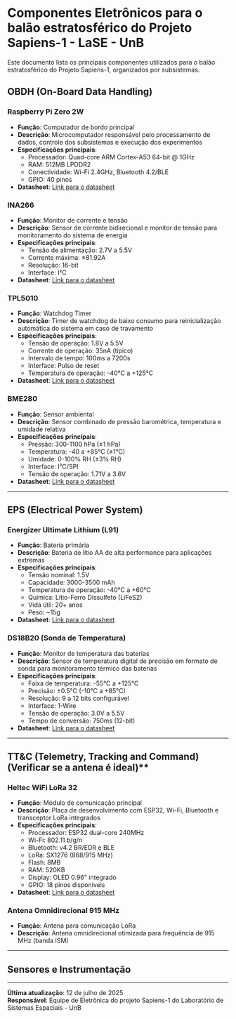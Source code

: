 # Componentes Eletrônicos para o balão estratosférico do Projeto Sapiens-1 - LaSE - UnB

Este documento lista os principais componentes utilizados para o balão estratosférico do Projeto Sapiens-1, organizados por subsistemas.

## OBDH (On-Board Data Handling)

### Raspberry Pi Zero 2W
- **Função**: Computador de bordo principal
- **Descrição**: Microcomputador responsável pelo processamento de dados, controle dos subsistemas e execução dos experimentos
- **Especificações principais**:
  - Processador: Quad-core ARM Cortex-A53 64-bit @ 1GHz
  - RAM: 512MB LPDDR2
  - Conectividade: Wi-Fi 2.4GHz, Bluetooth 4.2/BLE
  - GPIO: 40 pinos
- **Datasheet**: [Link para o datasheet](https://datasheets.raspberrypi.com/rpizero2/raspberry-pi-zero-2-w-product-brief.pdf)

### INA266
- **Função**: Monitor de corrente e tensão
- **Descrição**: Sensor de corrente bidirecional e monitor de tensão para monitoramento do sistema de energia
- **Especificações principais**:
  - Tensão de alimentação: 2.7V a 5.5V
  - Corrente máxima: ±81.92A
  - Resolução: 16-bit
  - Interface: I²C
- **Datasheet**: [Link para o datasheet](https://www.alldatasheet.com/datasheet-pdf/pdf/419932/TI1/INA226.html)

### TPL5010
- **Função**: Watchdog Timer
- **Descrição**: Timer de watchdog de baixo consumo para reinicialização automática do sistema em caso de travamento
- **Especificações principais**:
  - Tensão de operação: 1.8V a 5.5V
  - Corrente de operação: 35nA (típico)
  - Intervalo de tempo: 100ms a 7200s
  - Interface: Pulso de reset
  - Temperatura de operação: -40°C a +125°C
- **Datasheet**: [Link para o datasheet](https://www.alldatasheet.com/datasheet-pdf/pdf/683850/TI1/TPL5010.html)

### BME280
- **Função**: Sensor ambiental
- **Descrição**: Sensor combinado de pressão barométrica, temperatura e umidade relativa
- **Especificações principais**:
  - Pressão: 300-1100 hPa (±1 hPa)
  - Temperatura: -40 a +85°C (±1°C)
  - Umidade: 0-100% RH (±3% RH)
  - Interface: I²C/SPI
  - Tensão de operação: 1.71V a 3.6V
- **Datasheet**: [Link para o datasheet](https://www.alldatasheet.com/datasheet-pdf/pdf/2163285/BOSCH/BME280.html)

---

## EPS (Electrical Power System)

### Energizer Ultimate Lithium (L91)
- **Função**: Bateria primária
- **Descrição**: Bateria de lítio AA de alta performance para aplicações extremas
- **Especificações principais**:
  - Tensão nominal: 1.5V
  - Capacidade: 3000-3500 mAh
  - Temperatura de operação: -40°C a +60°C
  - Química: Lítio-Ferro Dissulfeto (LiFeS2)
  - Vida útil: 20+ anos
  - Peso: ~15g
- **Datasheet**: [Link para o datasheet](https://data.energizer.com/pdfs/l91.pdf)

### DS18B20 (Sonda de Temperatura)
- **Função**: Monitor de temperatura das baterias
- **Descrição**: Sensor de temperatura digital de precisão em formato de sonda para monitoramento térmico das baterias
- **Especificações principais**:
  - Faixa de temperatura: -55°C a +125°C
  - Precisão: ±0.5°C (-10°C a +85°C)
  - Resolução: 9 a 12 bits configurável
  - Interface: 1-Wire
  - Tensão de operação: 3.0V a 5.5V
  - Tempo de conversão: 750ms (12-bit)
- **Datasheet**: [Link para o datasheet](https://www.alldatasheet.com/datasheet-pdf/pdf/58557/DALLAS/DS18B20.html)

---

## TT&C (Telemetry, Tracking and Command) (Verificar se a antena é ideal)**

### Heltec WiFi LoRa 32
- **Função**: Módulo de comunicação principal
- **Descrição**: Placa de desenvolvimento com ESP32, Wi-Fi, Bluetooth e transceptor LoRa integrados
- **Especificações principais**:
  - Processador: ESP32 dual-core 240MHz
  - Wi-Fi: 802.11 b/g/n
  - Bluetooth: v4.2 BR/EDR e BLE
  - LoRa: SX1276 (868/915 MHz)
  - Flash: 8MB
  - RAM: 520KB
  - Display: OLED 0.96" integrado
  - GPIO: 18 pinos disponíveis
- **Datasheet**: [Link para o datasheet](https://heltec.org/project/wifi-lora-32-v3/)

### Antena Omnidirecional 915 MHz
- **Função**: Antena para comunicação LoRa
- **Descrição**: Antena omnidirecional otimizada para frequência de 915 MHz (banda ISM)

---

## Sensores e Instrumentação

---

**Última atualização**: 12 de julho de 2025  
**Responsável**: Equipe de Eletrônica do projeto Sapiens-1 do Laboratório de Sistemas Espaciais - UnB
